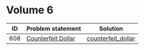 # Volume 6

| ID  |                                                          Problem statement                                                          |                  Solution                  |
|:---:|:------------------------------------------------------------------------------------------------------------------------------------|:------------------------------------------:|
| 608 | [Counterfeit Dollar](http://uva.onlinejudge.org/index.php?option=com_onlinejudge&Itemid=8&category=8&page=show_problem&problem=549) | [counterfeit_dollar](./counterfeit_dollar) |
